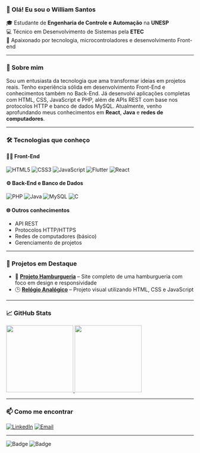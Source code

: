 ### 👋 Olá! Eu sou o William Santos

🎓 Estudante de **Engenharia de Controle e Automação** na **UNESP**  
💻 Técnico em Desenvolvimento de Sistemas pela **ETEC**  
🚀 Apaixonado por tecnologia, microcontroladores e desenvolvimento Front-end

---

### 🧠 Sobre mim

Sou um entusiasta da tecnologia que ama transformar ideias em projetos reais. Tenho experiência sólida em desenvolvimento Front-End e conhecimentos também no Back-End. Já desenvolvi aplicações completas com HTML, CSS, JavaScript e PHP, além de APIs REST com base nos protocolos HTTP e banco de dados MySQL. Atualmente, venho aprofundando meus conhecimentos em **React**, **Java** e **redes de computadores**.

---

### 🛠️ Tecnologias que conheço

#### 👨‍💻 Front-End
![HTML5](https://img.shields.io/badge/HTML5-E34F26?style=flat&logo=html5&logoColor=white)
![CSS3](https://img.shields.io/badge/CSS3-1572B6?style=flat&logo=css3&logoColor=white)
![JavaScript](https://img.shields.io/badge/JavaScript-F7DF1E?style=flat&logo=javascript&logoColor=black)
![Flutter](https://img.shields.io/badge/Flutter-02569B?style=flat&logo=flutter&logoColor=white)
![React](https://img.shields.io/badge/React-20232A?style=flat&logo=react&logoColor=61DAFB)

#### ⚙️ Back-End e Banco de Dados
![PHP](https://img.shields.io/badge/PHP-777BB4?style=flat&logo=php&logoColor=white)
![Java](https://img.shields.io/badge/Java-ED8B00?style=flat&logo=java&logoColor=white)
![MySQL](https://img.shields.io/badge/MySQL-4479A1?style=flat&logo=mysql&logoColor=white)
![C](https://img.shields.io/badge/C-00599C?style=flat&logo=c&logoColor=white)

#### 🌐 Outros conhecimentos
- API REST
- Protocolos HTTP/HTTPS
- Redes de computadores (básico)
- Gerenciamento de projetos

---

### 📌 Projetos em Destaque

- 🍔 [**Projeto Hamburgueria**](https://willsm06.github.io/ProjetoHamburgueria/) – Site completo de uma hamburgueria com foco em design e responsividade  
- 🕒 [**Relógio Analógico**](https://willsm06.github.io/RelogioAnalogico/) – Projeto visual utilizando HTML, CSS e JavaScript

---

### 📈 GitHub Stats

<div>
  <a href="https://github.com/Willsm06">
    <img height="180em" src="https://github-readme-stats.vercel.app/api?username=Willsm06&show_icons=true&theme=tokyonight&include_all_commits=true&count_private=true"/>
    <img height="180em" src="https://github-readme-stats.vercel.app/api/top-langs/?username=Willsm06&layout=compact&langs_count=7&theme=tokyonight"/>
  </a>
</div>

---

### 📫 Como me encontrar

[![LinkedIn](https://img.shields.io/badge/-LinkedIn-0A66C2?style=flat&logo=linkedin&logoColor=white)](https://www.linkedin.com/in/seu-linkedin-aqui)
[![Email](https://img.shields.io/badge/-Email-EA4335?style=flat&logo=gmail&logoColor=white)](mailto:williamsm.06@hotmail.com)

---

![Badge](https://img.shields.io/badge/Open%20Source-Lover-blue)
![Badge](https://img.shields.io/badge/Always-Learning-orange)
